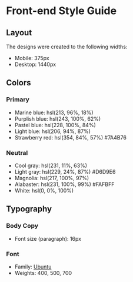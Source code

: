 # Front-end Style Guide

## Layout

The designs were created to the following widths:

- Mobile: 375px
- Desktop: 1440px

## Colors

### Primary

- Marine blue: hsl(213, 96%, 18%)
- Purplish blue: hsl(243, 100%, 62%)
- Pastel blue: hsl(228, 100%, 84%)
- Light blue: hsl(206, 94%, 87%)
- Strawberry red: hsl(354, 84%, 57%) #7A4B76

### Neutral

- Cool gray: hsl(231, 11%, 63%) 
- Light gray: hsl(229, 24%, 87%) #D6D9E6
- Magnolia: hsl(217, 100%, 97%)
- Alabaster: hsl(231, 100%, 99%) #FAFBFF
- White: hsl(0, 0%, 100%)

## Typography

### Body Copy

- Font size (paragraph): 16px

### Font

- Family: [Ubuntu](https://fonts.google.com/specimen/Ubuntu)
- Weights: 400, 500, 700
